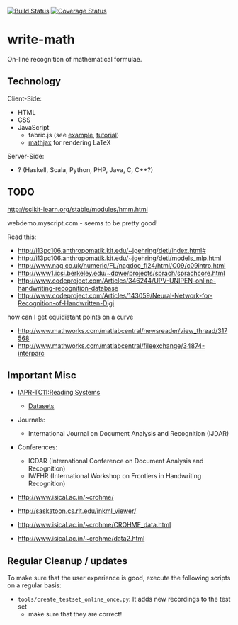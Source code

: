 [![Build Status](https://travis-ci.org/MartinThoma/write-math.svg?branch=master)](https://travis-ci.org/MartinThoma/write-math)
[![Coverage Status](https://coveralls.io/repos/MartinThoma/write-math/badge.png)](https://coveralls.io/r/MartinThoma/write-math)

write-math
==========

On-line recognition of mathematical formulae.

## Technology
Client-Side:
* HTML
* CSS
* JavaScript
  * fabric.js (see [example](http://fabricjs.com/freedrawing/), [tutorial](http://fabricjs.com/fabric-intro-part-4/))
  * [mathjax](http://www.mathjax.org/) for rendering LaTeX

Server-Side:
* ? (Haskell, Scala, Python, PHP, Java, C, C++?)


## TODO

http://scikit-learn.org/stable/modules/hmm.html

webdemo.myscript.com - seems to be pretty good!

Read this:

* http://i13pc106.anthropomatik.kit.edu/~jgehring/detl/index.html#
* http://i13pc106.anthropomatik.kit.edu/~jgehring/detl/models_mlp.html
* http://www.nag.co.uk/numeric/FL/nagdoc_fl24/html/C09/c09intro.html
* http://www1.icsi.berkeley.edu/~dpwe/projects/sprach/sprachcore.html
* http://www.codeproject.com/Articles/346244/UPV-UNIPEN-online-handwriting-recognition-database
* http://www.codeproject.com/Articles/143059/Neural-Network-for-Recognition-of-Handwritten-Digi


how can I get equidistant points on a curve
* http://www.mathworks.com/matlabcentral/newsreader/view_thread/317568
* http://www.mathworks.com/matlabcentral/fileexchange/34874-interparc

## Important Misc

* [IAPR-TC11:Reading Systems](http://www.iapr-tc11.org/mediawiki/index.php/IAPR-TC11:Reading_Systems)
  * [Datasets](http://www.iapr-tc11.org/mediawiki/index.php/Datasets)
* Journals:
  * International Journal on Document Analysis and Recognition (IJDAR)
* Conferences:
  * ICDAR (International Conference on Document Analysis and Recognition)
  * IWFHR (International Workshop on Frontiers in Handwriting Recognition)
* http://www.isical.ac.in/~crohme/



* http://saskatoon.cs.rit.edu/inkml_viewer/
* http://www.isical.ac.in/~crohme/CROHME_data.html
* http://www.isical.ac.in/~crohme/data2.html


## Regular Cleanup / updates

To make sure that the user experience is good, execute the following scripts
on a regular basis:

* `tools/create_testset_online_once.py`: It adds new recordings to the test set
  - make sure that they are correct!